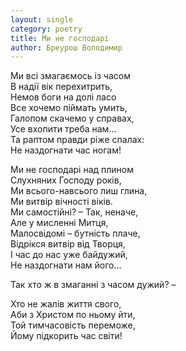 ```yaml
---
layout: single
category: poetry
title: Ми не господарі
author: Бреурош Володимир
---
```


Ми всі змагаємось із часом   
В надії вік перехитрить,   
Немов боги на долі ласо   
Все хочемо піймать умить,   
Галопом скачемо у справах,   
Усе вхопити треба нам...   
Та раптом правди ріже спалах:   
Не наздогнати час ногам!   
  
Ми не господарі над плином   
Слухняних Господу років,   
Ми всього-навсього лиш глина,   
Ми витвір вічності віків.   
Ми самостійні? – Так, неначе,   
Але у мисленні Митця,   
Малосвідомі – бутність плаче,   
Відрікся витвір від Творця,   
І час до нас уже байдужий,   
Не наздогнати нам його...   
  
Так хто ж в змаганні з часом дужий? –   
  
Хто не жалів життя свого,   
Аби з Христом по ньому йти,   
Той тимчасовість переможе,   
Йому підкорить час світи!   
